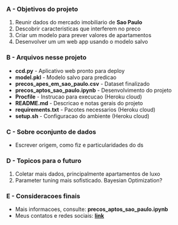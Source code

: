 ### A - Objetivos do projeto

1.   Reunir dados do mercado imobiliario de **Sao Paulo**
2.   Descobrir caracteristicas que interferem no preco
3.   Criar um modelo para prever valores de apartamentos
4.   Desenvolver um um web app usando o modelo salvo

### B - Arquivos nesse projeto

*   **ccd.py** - Aplicativo web pronto para deploy
*   **model.pkl** - Modelo salvo para predicao
*   **precos_apes_em_sao_paulo.csv** - Dataset finalizado
*   **precos_aptos_sao_paulo.ipynb** - Desenvolvimento do projeto
*   **Procfile** - Instrucao para execucao (Heroku cloud)
*   **README.md** - Descricao e notas gerais do projeto 
*   **requirements.txt** - Pacotes necessarios (Heroku cloud)
*   **setup.sh** - Configuracao do ambiente (Heroku cloud)

### C - Sobre oconjunto de dados

*   Escrever origem, como fiz e particularidades do ds

### D - Topicos para o futuro

1.   Coletar mais dados, principalmente apartamentos de luxo
2.   Parameter tuning mais sofisticado. Bayesian Optimization?

### E - Consideracoes finais

*   Mais informacoes, consulte: **precos_aptos_sao_paulo.ipynb**
*   Meus contatos e redes sociais: **[link](https://www.felipebueno.site)**
